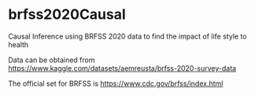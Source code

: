 # brfss2020Causal
Causal Inference using BRFSS 2020 data to find the impact of life style to health

Data can be obtained from https://www.kaggle.com/datasets/aemreusta/brfss-2020-survey-data

The official set for BRFSS is https://www.cdc.gov/brfss/index.html 
